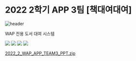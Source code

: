 # 2022 2학기 APP 3팀 [책대여대여]
![header](https://capsule-render.vercel.app/api?type=wave&color=auto&height=100&section=header&text=책대여대여&fontSize=50)

WAP 전용 도서 대여 시스템

<img src="https://img.shields.io/badge/Dart-0175C2?style=flat-square&logo=Dart&logoColor=white"/>
<img src="https://img.shields.io/badge/Flutter-02569B?style=flat-square&logo=Flutter&logoColor=white"/>
<img src="https://img.shields.io/badge/Firebase-FFCA28?style=flat-square&logo=Firebase&logoColor=white"/>

<img src="https://img.shields.io/badge/Android Studio-3DDC84?style=flat-square&logo=Android Studio&logoColor=white"/>



[2022_2_WAP_APP_TEAM3_PPT.zip](https://github.com/pknu-wap/2022_2_WAP_APP_TEAM3/files/10130617/2022_2_WAP_APP_TEAM3_PPT.zip)
